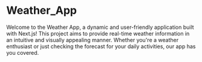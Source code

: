 # Weather_App
Welcome to the Weather App, a dynamic and user-friendly application built with Next.js! This project aims to provide real-time weather information in an intuitive and visually appealing manner. Whether you're a weather enthusiast or just checking the forecast for your daily activities, our app has you covered.

